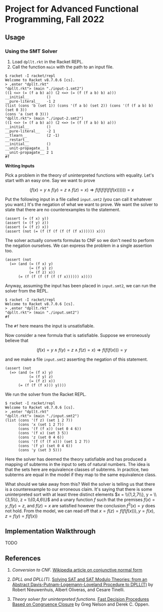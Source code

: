 Project for Advanced Functional Programming, Fall 2022
======================================================

Usage
-----

### Using the SMT Solver

1. Load `dpllt.rkt` in the Racket REPL.
2. Call the function `main` with the path to an input file.

```
$ racket -I racket/repl
Welcome to Racket v8.7.0.6 [cs].
> ,enter "dpllt.rkt"
"dpllt.rkt"> (main "./input-1.smt2")
((1 <=> (= (f a b) a)) (2 <=> (= (f (f a b) b) a)))
__initial__        ()
__pure-literal__   -1 2
(list (cons 'b (set 1)) (cons '(f a b) (set 2)) (cons '(f (f a b) b) (set 0 3))
(cons 'a (set 0 3)))
"dpllt.rkt"> (main "./input-2.smt2")
((1 <=> (= (f a b) a)) (2 <=> (= (f (f a b) b) a)))
__initial__        ()
__pure-literal__   -2 1
__tlearn__         (2 -1)
__restart__
__initial__        ()
__unit-propagate__ 1
__unit-propagate__ 2 1
#f
```

**Writing Inputs**

Pick a problem in the theory of uninterpreted functions with equality. Let's
start with an easy one. Say we want to prove

$$(f(x) = y ∧ f(y) = z ∧ f(z) = x) ⇒ f(f(f(f(f(f(x)))))) = x$$

Put the following input in a file called `input.smt2` (you can call it whatever
you want.) It's the negation of what we want to prove. We want the solver to
state that there are no counterexamples to the statement.

```
(assert (= (f x) y))
(assert (= (f y) z))
(assert (= (f z) x))
(assert (not (= (f (f (f (f (f (f x)))))) x)))
```

The solver actually converts formulas to CNF so we don't need to perform the
negation ourselves. We can express the problem in a single assertion too.

```
(assert (not 
  (=> (and (= (f x) y)
           (= (f y) z)
           (= (f z) x))
      (= (f (f (f (f (f (f x)))))) x))))
```

Anyway, assuming the input has been placed in `input.smt2`, we can run the
solver from the REPL.

```
$ racket -I racket/repl
Welcome to Racket v8.7.0.6 [cs].
> ,enter "dpllt.rkt"
"dpllt.rkt"> (main "./input.smt2")
#f
```

The `#f` here means the input is unsatisfiable.

Now consider a new formula that is satisfiable. Suppose we erroneously believe
that

$$(f(x) = y ∧ f(y) = z ∧ f(z) = x) ⇒ f(f(f(x))) = y$$

and we make a file `input.smt2` asserting the negation of this statement.

```
(assert (not
  (=> (and (= (f x) y)
           (= (f y) z)
           (= (f z) x))
      (= (f (f (f x))) y))))
```

We run the solver from the Racket REPL.

```
$ racket -I racket/repl
Welcome to Racket v8.7.0.6 [cs].
> ,enter "dpllt.rkt"
"dpllt.rkt"> (main "./input.smt2")
(list (cons '(f z) (set 1 2 7))
      (cons 'x (set 1 2 7))
      (cons '(f (f x)) (set 0 4 6))
      (cons '(f x) (set 3 5))
      (cons 'z (set 0 4 6))
      (cons '(f (f (f x))) (set 1 2 7))
      (cons '(f y) (set 0 4 6))
      (cons 'y (set 3 5)))
```

Here the solver has deemed the theory satisfiable and has produced a mapping of
subterms in the input to sets of natural numbers. The idea is that the sets here
are equivalence classes of subterms. In practice, two subterms are equal in the
model if they map to the same equivalence class.

What should we take away from this? Well the solver is telling us that there is
a counterexample to our erroneous claim. It's saying that there is some
uninterpreted sort with at least three distinct elements
$x = \\{1,2,7\\}, y = \\{3,5\\}, z = \\{0,4,6\\}$ and a unary function $f$ such that
the premises $f(x) = y, f(y) = z,$ and $f(z) = x$ are satisfied however the
conclusion $f^3(x) = y$ does not hold. From the model, we can read off that
$x = f(z) = f(f(f(x))), y = f(x), z = f(y) = f(f(x))$

Implementation Walkthrough
--------------------------

TODO

References
----------

1. *Conversion to CNF.* [Wikipedia article on conjunctive normal form][1]

2. *DPLL and DPLL(T).* [Solving SAT and SAT Modulo Theories: from an Abstract Davis-Putnam-Logemann-Loveland Procedure to DPLL(T)][2]
by Robert Nieuwenhuis, Albert Oliveras, and Cesare Tinelli.

3. *Theory solver for uninterpreted functions.*
[Fast Decision Procedures Based on Congruence Closure][3] by Greg Nelson and
Derek C. Oppen.

[1]:https://en.wikipedia.org/wiki/Conjunctive_normal_form
[2]:https://dl.acm.org/doi/pdf/10.1145/1217856.1217859
[3]:https://web.eecs.umich.edu/~weimerw/2011-6610/reading/nelson-oppen-congruence.pdf


<!--
(time (main "./input-5.smt2") (void))
cpu time: 486906 real time: 496929 gc time: 2215
-->